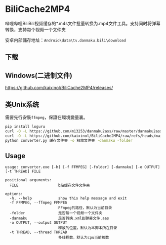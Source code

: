 # BiliCache2MP4
哔哩哔哩BiliBili视频缓存的*.m4s文件批量转换为.mp4文件工具。支持同时将弹幕转换，支持每个视频一个文件夹

安卓内部儲存地址：`Android\data\tv.danmaku.bili\download`

## 下载
## Windows(二进制文件)
https://github.com/kaixinol/BiliCache2MP4/releases/
## 类Unix系统
需要先行安裝`ffmpeg`，保證在環境變量裏。
```bash
pip install loguru
curl -O -L https://github.com/m13253/danmaku2ass/raw/master/danmaku2ass.py
curl -O -L https://github.com/kaixinol/BiliCache2MP4/raw/refs/heads/main/converter.py
python converter.py 缓存文件夹 -o 释放文件夹 -danmaku -folder
```
## Usage
```
usage: converter.exe [-h] [-f FFMPEG] [-folder] [-danmaku] [-o OUTPUT] [-t THREAD] FILE

positional arguments:
  FILE                  b站缓存文件文件夹

options:
  -h, --help            show this help message and exit
  -f FFMPEG, --ffmpeg FFMPEG
                        FFmpeg的路径，默认为当前目录
  -folder               是否每一个视频一个文件夹
  -danmaku              是否转换.xml到弹幕文件.aas
  -o OUTPUT, --output OUTPUT
                        释放的位置，默认为本脚本所在目录
  -t THREAD, --thread THREAD
                        多线程数，默认为cpu当前核数
```

